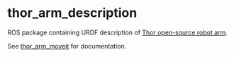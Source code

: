 # thor_arm_description
ROS package containing URDF description of [Thor open-source robot arm](https://github.com/AngelLM/Thor).

See [thor_arm_moveit](https://github.com/b-adkins/thor_arm_moveit) for documentation.
